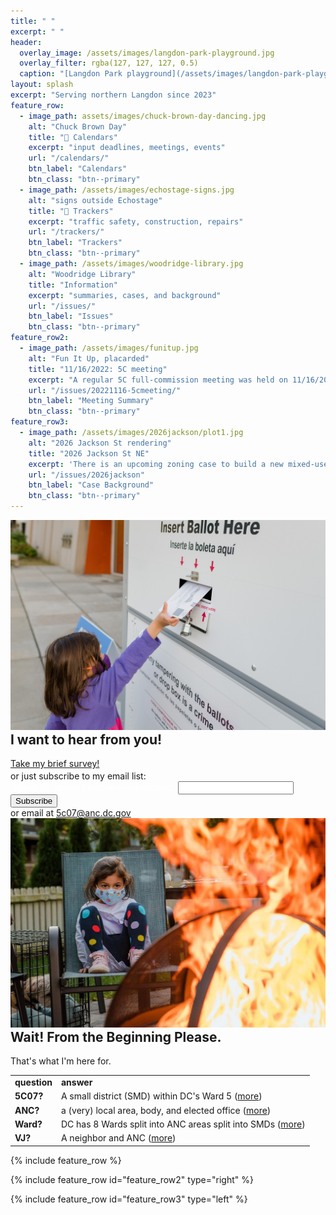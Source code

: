 ```yaml
---
title: " "
excerpt: " "
header:
  overlay_image: /assets/images/langdon-park-playground.jpg
  overlay_filter: rgba(127, 127, 127, 0.5)
  caption: "[Langdon Park playground](/assets/images/langdon-park-playground.jpg)"
layout: splash
excerpt: "Serving northern Langdon since 2023"
feature_row:
  - image_path: assets/images/chuck-brown-day-dancing.jpg
    alt: "Chuck Brown Day"
    title: "🚧 Calendars"
    excerpt: "input deadlines, meetings, events"
    url: "/calendars/"
    btn_label: "Calendars"
    btn_class: "btn--primary"
  - image_path: /assets/images/echostage-signs.jpg
    alt: "signs outside Echostage"
    title: "🚧 Trackers"
    excerpt: "traffic safety, construction, repairs"
    url: "/trackers/"
    btn_label: "Trackers"
    btn_class: "btn--primary"
  - image_path: /assets/images/woodridge-library.jpg
    alt: "Woodridge Library"
    title: "Information"
    excerpt: "summaries, cases, and background"
    url: "/issues/"
    btn_label: "Issues"
    btn_class: "btn--primary"
feature_row2:
  - image_path: /assets/images/funitup.jpg
    alt: "Fun It Up, placarded"
    title: "11/16/2022: 5C meeting"
    excerpt: "A regular 5C full-commission meeting was held on 11/16/2022; topics included several liquor license renewals and some updates on new streetlights."
    url: "/issues/20221116-5cmeeting/"
    btn_label: "Meeting Summary"
    btn_class: "btn--primary"
feature_row3:
  - image_path: /assets/images/2026jackson/plot1.jpg
    alt: "2026 Jackson St rendering"
    title: "2026 Jackson St NE"
    excerpt: 'There is an upcoming zoning case to build a new mixed-use building on a vacant lot owned by New Macedonia Baptist Church.'
    url: "/issues/2026jackson"
    btn_label: "Case Background"
    btn_class: "btn--primary"
---
```


<div class="feature__wrapper">
  <div class="feature__item--right">
    <div class="archive__item">
        <div class="archive__item-teaser">
          <img src="/assets/images/ballot-deposit.jpg" alt="ballot deposit" />
        </div>
      <div class="archive__item-body">
          <h2 class="archive__item-title" style="margin-top: 0em">I want to hear from you!</h2>
          <div class="archive__item-excerpt">
            <!--p style="margin-bottom: .2em">
              I want to design a communication strategy that keeps you informed, and could use some feedback:
            </p-->
          </div>
          <p style="margin-bottom: .2em"><a href="https://docs.google.com/forms/d/e/1FAIpQLSeO08UpYYZ_U3HhtvVjUQ71MHvKmixvo_3LZCU4sJ1eZkWEUQ/viewform?usp=sf_link" class="btn btn--primary">Take my brief survey!</a></p>
          <div class="archive__item-excerpt" style="margin-top: .2em">
          or just subscribe to my email list:
          </div>
          <!-- Begin Mailchimp Signup Form -->
          <!--link href="/assets/css/mailchimp.css" rel="stylesheet" type="text/css"-->
          <style type="text/css">
            #mc_embed_signup{clear:left; font:14px Helvetica,Arial,sans-serif;  width:50%; display: inline}
            input.mc-field-group#mc_embed_signup{width: 50%; display: inline}
            .mc-field-group{width:50%; display: inline}
            .single-lining{display: inline}
            .branding_logo{display: inline}
            .mce_inline_error{display: block}
            .required{color: #3d4144}
            #mce-error-response{display: block; background-color: #6B0505; padding: 5px 10px; font-weight: bold}
            #mce-success-response{display: block; background-color: green; padding: 5px 10px; font-weight: bold}
            /* Add your own Mailchimp form style overrides in your site stylesheet or in this style block.
            We recommend moving this block and the preceding CSS link to the HEAD of your HTML file. */
          </style>
          <div id="mc_embed_signup">
          <form style="color:#fff" action="https://vj4anc.us9.list-manage.com/subscribe/post?u=208f79fec14599c11c77bc927&amp;id=150da6f8d6" method="post" id="mc-embedded-subscribe-form" name="mc-embedded-subscribe-form" class="validate" target="_blank" novalidate>
            <!--div id="mc_embed_signup_scroll"-->
            <div class="mc-field-group">
            <label id="email-label" for="mce-EMAIL">sign up for updates with an email address<span class="asterisk">*</span>
          </label>
            <input id="mce-EMAIL" type="email" value="" name="EMAIL" class="required email">
          </div>
            <!-- real people should not fill this in and expect good things - do not remove this or risk form bot signups-->
            <div style="display: inline; position: absolute; left: -5000px;" aria-hidden="true"><input type="text" name="b_208f79fec14599c11c77bc927_150da6f8d6" tabindex="-1" value=""></div>
              <div style="display: inline" class="optionalParent">
                <div style="display: inline" class="clear foot">
                  <input type="submit" value="Subscribe" name="subscribe" id="mc-embedded-subscribe" class="btn btn--primary">
                  <!--p style="display: inline" class="brandingLogo"><a href="http://eepurl.com/h7hQlf" title="Mailchimp - email marketing made easy and fun"><img style="padding-bottom: 3px; height: 30px; width: 165px" src="https://eep.io/mc-cdn-images/template_images/branding_logo_text_dark_dtp.svg"></a></p-->
                </div>
                <div style="display: block;" id="mce-responses" class="clear foot">
                  <div for="mce-EMAIL" class="response mce_inline_error"  style="display:none"></div>
                  <div class="response" id="mce-error-response" style="display:none"></div>
                  <div class="response" id="mce-success-response" style="display:none"></div>
                </div> 
              </div>
            <!--/div-->
          </form>
          </div>
          <script type='text/javascript' src='//s3.amazonaws.com/downloads.mailchimp.com/js/mc-validate.js'></script><script type='text/javascript'>(function($) {window.fnames = new Array(); window.ftypes = new Array();fnames[0]='EMAIL';ftypes[0]='email';fnames[1]='FNAME';ftypes[1]='text';fnames[2]='LNAME';ftypes[2]='text';fnames[3]='ADDRESS';ftypes[3]='address';fnames[4]='PHONE';ftypes[4]='phone';fnames[5]='BIRTHDAY';ftypes[5]='birthday';}(jQuery));var $mcj = jQuery.noConflict(true);</script>
          <!--End mc_embed_signup-->
          <div class="archive__item-excerpt">
            or email at <a href="mailto:5c07@anc.dc.gov"><i class="fas fa-envelope" aria-hidden="true"></i> 5c07@anc.dc.gov</a>
          </div>
      </div>
    </div>
  </div>
</div>
<div class="feature__wrapper">
  <div class="feature__item--left">
    <div class="archive__item">
        <div class="archive__item-teaser">
          <img src="/assets/images/fire.jpg" alt="scary fire" />
        </div>
      <div class="archive__item-body">
          <h2 class="archive__item-title" style="margin-top: 0em">Wait! From the Beginning Please.</h2>
          <div class="archive__item-excerpt">
            <p style="margin-bottom: 0">That's what I'm here for.</p>
            <table>
              <tr><td><b>question</b></td><td><b>answer</b></td></tr>
              <tr><td><b>5C07?</b></td><td>A small district (SMD) within DC's Ward 5 (<a href="/5c07/">more</a>)</td></tr>
              <tr><td><b>ANC?</b></td><td>a (very) local area, body, and elected office (<a href="/ancs/">more</a>)</td></tr>
              <tr><td><b>Ward?</b></td><td>DC has 8 Wards split into ANC areas split into SMDs (<a href="/ancs/#lexicon">more</a>)</td></tr>
              <tr><td><b>VJ?</b></td><td>A neighbor and ANC (<a href="/vj/">more</a>)</td></tr>
            </table>
          </div>
      </div>
    </div>
  </div>
</div>
{% include feature_row %}

{% include feature_row id="feature_row2" type="right" %}

{% include feature_row id="feature_row3" type="left" %}